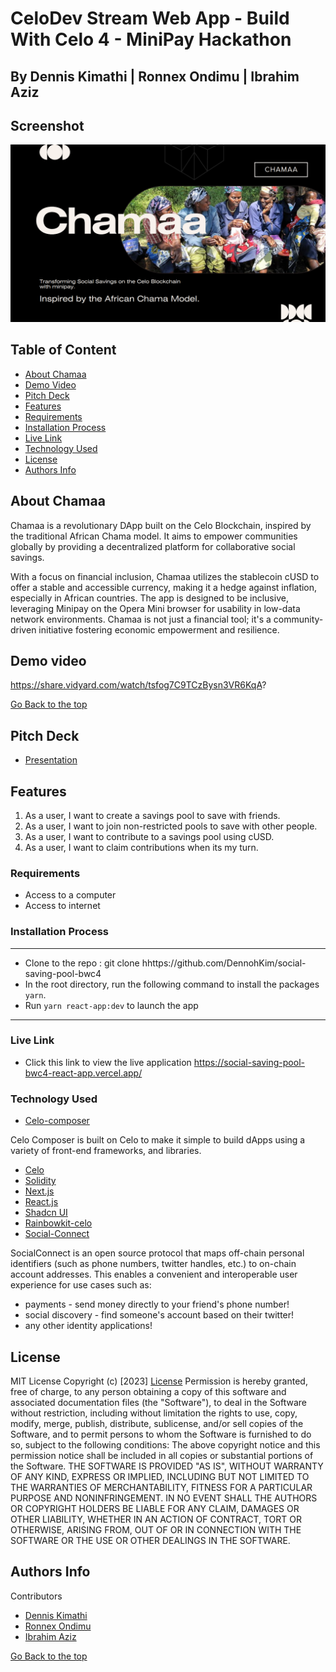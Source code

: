 

# CeloDev Stream Web App - Build With Celo 4 - MiniPay Hackathon
## By Dennis Kimathi | Ronnex Ondimu | Ibrahim Aziz

## Screenshot
 ![image](./chamaa-dapp.png)


 ## Table of Content
 - [About Chamaa](#chamaa)
 - [Demo Video](#demo-video)
 - [Pitch Deck](#pitch-deck)
 - [Features](#features)
 - [Requirements](#requirements)
 - [Installation Process](#installation-Process)
 - [Live Link](#Live-Link)
 - [Technology  Used](#technology-Used)
 - [License](#license)
 - [Authors Info](#Authors-Info)


## About Chamaa

Chamaa is a revolutionary DApp built on the Celo Blockchain, inspired by the traditional African Chama model. It aims to empower communities globally by providing a decentralized platform for collaborative social savings.

With a focus on financial inclusion, Chamaa utilizes the stablecoin cUSD to offer a stable and accessible currency, making it a hedge against inflation, especially in African countries. The app is designed to be inclusive, leveraging Minipay on the Opera Mini browser for usability in low-data network environments. Chamaa is not just a financial tool; it's a community-driven initiative fostering economic empowerment and resilience.

## Demo video

https://share.vidyard.com/watch/tsfog7C9TCzBysn3VR6KqA?


[Go Back to the top](#Chamaa-Dapp-Web-app)

## Pitch Deck

- [Presentation](https://www.canva.com/design/DAF0i4Vn-7g/rXEvZ28I8Nc6vIU5gwjylQ/edit?utm_content=DAF0i4Vn-7g&utm_campaign=designshare&utm_medium=link2&utm_source=sharebutton)

## Features
1. As a user, I want to create a savings pool to save with friends.
2. As a user, I want to join non-restricted pools to save with other people.
3. As a user, I want to contribute to a savings pool using cUSD.
4. As a user, I want to claim contributions when its my turn. 

 ###  Requirements
 * Access to  a computer 
 * Access to internet

 ### Installation Process
 ****
* Clone to the repo : git clone hhttps://github.com/DennohKim/social-saving-pool-bwc4
* In the root directory, run the following command to install the packages ``` yarn```.
* Run `yarn react-app:dev` to launch the app

 ****

### Live Link
- Click this link to view the live application https://social-saving-pool-bwc4-react-app.vercel.app/

### Technology  Used

- [Celo-composer](https://github.com/celo-org/celo-composer)

Celo Composer is built on Celo to make it simple to build dApps using a variety of front-end frameworks, and libraries.

- [Celo](https://celo.org/)
- [Solidity](https://docs.soliditylang.org/en/v0.8.19/)
- [Next.js](https://nextjs.org/)
- [React.js](https://reactjs.org/)
- [Shadcn UI](https://ui.shadcn.com/)
- [Rainbowkit-celo](https://github.com/celo-org/rainbowkit-celo)
- [Social-Connect](https://github.com/celo-org/SocialConnect#-exampleshttps://github.com/celo-org/SocialConnect#-examples)

SocialConnect is an open source protocol that maps off-chain personal identifiers (such as phone numbers, twitter handles, etc.) to on-chain account addresses. This enables a convenient and interoperable user experience for use cases such as:

- payments - send money directly to your friend's phone number!
- social discovery - find someone's account based on their twitter!
- any other identity applications!



## License
MIT License
Copyright (c) [2023] [License](LICENSE.txt)
Permission is hereby granted, free of charge, to any person obtaining a copy
of this software and associated documentation files (the "Software"), to deal
in the Software without restriction, including without limitation the rights
to use, copy, modify, merge, publish, distribute, sublicense, and/or sell
copies of the Software, and to permit persons to whom the Software is
furnished to do so, subject to the following conditions:
The above copyright notice and this permission notice shall be included in all
copies or substantial portions of the Software.
THE SOFTWARE IS PROVIDED "AS IS", WITHOUT WARRANTY OF ANY KIND, EXPRESS OR
IMPLIED, INCLUDING BUT NOT LIMITED TO THE WARRANTIES OF MERCHANTABILITY,
FITNESS FOR A PARTICULAR PURPOSE AND NONINFRINGEMENT. IN NO EVENT SHALL THE
AUTHORS OR COPYRIGHT HOLDERS BE LIABLE FOR ANY CLAIM, DAMAGES OR OTHER
LIABILITY, WHETHER IN AN ACTION OF CONTRACT, TORT OR OTHERWISE, ARISING FROM,
OUT OF OR IN CONNECTION WITH THE SOFTWARE OR THE USE OR OTHER DEALINGS IN THE
SOFTWARE.

## Authors Info

Contributors  
- [Dennis Kimathi](https://github.com/DennohKim)
- [Ronnex Ondimu](https://github.com/RonexLemon)
- [Ibrahim Aziz](https://github.com/ibraziz21)

 

[Go Back to the top](#Chamaa-Dapp-Web-app)
